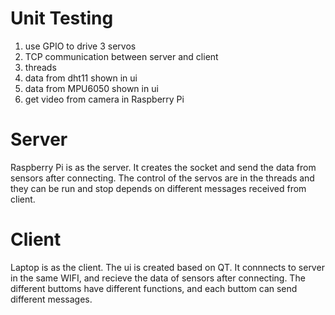 # Unit Testing
1. use GPIO to drive 3 servos
2. TCP communication between server and client
3. threads
4. data from dht11 shown in ui
5. data from MPU6050 shown in ui
6. get video from camera in Raspberry Pi

# Server
Raspberry Pi is as the server. It creates the socket and send the data from sensors after connecting. 
The control of the servos are in the threads and they can be run and stop depends on different messages received from client.

# Client
Laptop is as the client. The ui is created based on QT. It connnects to server in the same WIFI, and recieve the data of sensors 
after connecting. The different buttoms have different functions, and each buttom can send different messages.
